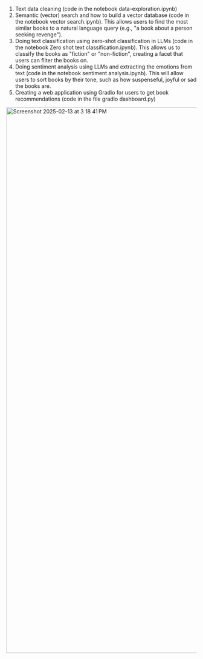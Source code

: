1. Text data cleaning (code in the notebook data-exploration.ipynb)
2. Semantic (vector) search and how to build a vector database (code in the notebook vector search.ipynb). This allows users to find the most similar books to a natural language query (e.g., "a book about a person seeking revenge").
3. Doing text classification using zero-shot classification in LLMs (code in the notebook Zero shot text classification.ipynb). This allows us to classify the books as "fiction" or "non-fiction", creating a facet that users can filter the books on.
4. Doing sentiment analysis using LLMs and extracting the emotions from text (code in the notebook sentiment analysis.ipynb). This will allow users to sort books by their tone, such as how suspenseful, joyful or sad the books are.
5. Creating a web application using Gradio for users to get book recommendations (code in the file gradio dashboard.py)


<img width="1440" alt="Screenshot 2025-02-13 at 3 18 41 PM" src="https://github.com/user-attachments/assets/e9754244-4268-4b34-a47f-299cf5413adc" />

